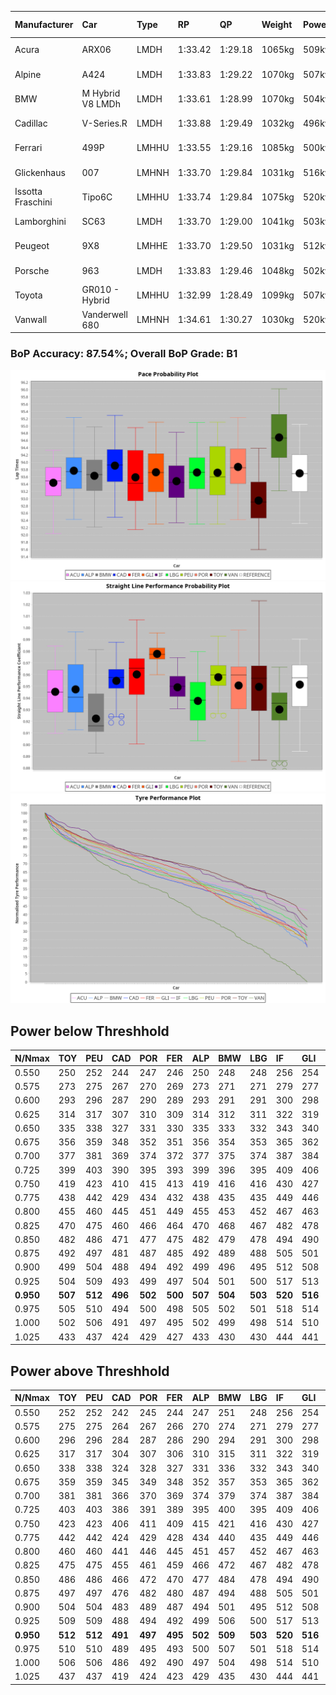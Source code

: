 |Manufacturer|Car|Type|RP|QP|Weight|Power¹|Threshhold|PINC|Power²|E/Stint|AVG Vmax|FDS|RDLC|L/Stint|BOP-Grade|ModelAccuracy|ModelPoints|Match%|
|:-|:-|:-|:-|:-|:-|:-|:-|:-|:-|:-|:-|:-|:-|:-|:-|:-|:-|:-|
|Acura|ARX06|LMDH|1:33.42|1:29.18|1065kg|509kw|210.0kph|-1%|504kw|901MJ|319.80kph-337.36kph|-|1.00|41|-C2|100.00%|995|70.19%|
|Alpine|A424|LMDH|1:33.83|1:29.22|1070kg|507kw|210.0kph|-1%|502kw|899MJ|319.92kph-340.78kph|-|1.00|41|~A1|81.46%|523|98.25%|
|BMW|M Hybrid V8 LMDh|LMDH|1:33.61|1:28.99|1070kg|504kw|210.0kph|1%|509kw|894MJ|316.54kph-340.50kph|-|1.00|41|~A1|98.60%|1690|95.41%|
|Cadillac|V-Series.R|LMDH|1:33.88|1:29.49|1032kg|496kw|210.0kph|-1%|491kw|868MJ|315.86kph-340.60kph|-|1.03|41|+B1|98.38%|1765|86.72%|
|Ferrari|499P|LMHHU|1:33.55|1:29.16|1085kg|500kw|210.0kph|-1%|495kw|882MJ|318.09kph-340.76kph|190kph|1.01|41|~A1|92.24%|2247|96.26%|
|Glickenhaus|007|LMHNH|1:33.70|1:29.84|1031kg|516kw|210.0kph|0%|516kw|910MJ|328.49kph-340.64kph|-|0.96|40|+A2|96.18%|554|90.17%|
|Issotta Fraschini|Tipo6C|LMHHU|1:33.74|1:29.84|1075kg|520kw|210.0kph|0%|520kw|922MJ|323.27kph-334.08kph|190kph|1.03|41|+A2|66.67%|96|92.96%|
|Lamborghini|SC63|LMDH|1:33.70|1:29.00|1041kg|503kw|210.0kph|0%|503kw|884MJ|319.37kph-337.90kph|-|1.05|41|~A1|96.77%|419|95.95%|
|Peugeot|9X8|LMHHE|1:33.70|1:29.50|1031kg|512kw|210.0kph|0%|512kw|903MJ|319.21kph-343.19kph|150kph|1.04|40|~A1|87.65%|1795|100.00%|
|Porsche|963|LMDH|1:33.83|1:29.46|1048kg|502kw|210.0kph|-1%|497kw|884MJ|317.34kph-341.13kph|-|1.02|41|~A1|96.81%|5438|100.00%|
|Toyota|GR010 - Hybrid|LMHHU|1:32.99|1:28.49|1099kg|507kw|210.0kph|1%|512kw|906MJ|316.54kph-348.97kph|190kph|1.00|41|-D2|86.04%|1751|63.72%|
|Vanwall|Vanderwell 680|LMHNH|1:34.61|1:30.27|1030kg|520kw|210.0kph|0%|520kw|901MJ|314.21kph-337.41kph|-|1.02|40|+D2|91.42%|501|60.79%|

### BoP Accuracy: 87.54%; Overall BoP Grade: B1
![](BOP/WECTEC/FUJI/DUALSTAGE/IMG/ACOMETHOD.png)![](BOP/WECTEC/FUJI/DUALSTAGE/IMG/ACOMETHOD_sp.png)![](BOP/WECTEC/FUJI/DUALSTAGE/IMG/ACOMETHOD_tw.png)
## Power below Threshhold
|N/Nmax|TOY|PEU|CAD|POR|FER|ALP|BMW|LBG|IF|GLI|VAN|ACU|
|:-|:-|:-|:-|:-|:-|:-|:-|:-|:-|:-|:-|:-|
|0.550|250|252|244|247|246|250|248|248|256|254|256|251|
|0.575|273|275|267|270|269|273|271|271|279|277|279|274|
|0.600|293|296|287|290|289|293|291|291|300|298|300|294|
|0.625|314|317|307|310|309|314|312|311|322|319|322|315|
|0.650|335|338|327|331|330|335|333|332|343|340|343|336|
|0.675|356|359|348|352|351|356|354|353|365|362|365|357|
|0.700|377|381|369|374|372|377|375|374|387|384|387|379|
|0.725|399|403|390|395|393|399|396|395|409|406|409|400|
|0.750|419|423|410|415|413|419|416|416|430|427|430|421|
|0.775|438|442|429|434|432|438|435|435|449|446|449|440|
|0.800|455|460|445|451|449|455|453|452|467|463|467|457|
|0.825|470|475|460|466|464|470|468|467|482|478|482|472|
|0.850|482|486|471|477|475|482|479|478|494|490|494|484|
|0.875|492|497|481|487|485|492|489|488|505|501|505|494|
|0.900|499|504|488|494|492|499|496|495|512|508|512|501|
|0.925|504|509|493|499|497|504|501|500|517|513|517|506|
|**0.950**|**507**|**512**|**496**|**502**|**500**|**507**|**504**|**503**|**520**|**516**|**520**|**509**|
|0.975|505|510|494|500|498|505|502|501|518|514|518|507|
|1.000|502|506|491|497|495|502|499|498|514|510|514|504|
|1.025|433|437|424|429|427|433|430|430|444|441|444|435|

## Power above Threshhold
|N/Nmax|TOY|PEU|CAD|POR|FER|ALP|BMW|LBG|IF|GLI|VAN|ACU|
|:-|:-|:-|:-|:-|:-|:-|:-|:-|:-|:-|:-|:-|
|0.550|252|252|242|245|244|247|251|248|256|254|256|248|
|0.575|275|275|264|267|266|270|274|271|279|277|279|271|
|0.600|296|296|284|287|286|290|294|291|300|298|300|291|
|0.625|317|317|304|307|306|310|315|311|322|319|322|312|
|0.650|338|338|324|328|327|331|336|332|343|340|343|333|
|0.675|359|359|345|349|348|352|357|353|365|362|365|354|
|0.700|381|381|366|370|369|374|379|374|387|384|387|375|
|0.725|403|403|386|391|389|395|400|395|409|406|409|396|
|0.750|423|423|406|411|409|415|421|416|430|427|430|416|
|0.775|442|442|424|429|428|434|440|435|449|446|449|435|
|0.800|460|460|441|446|445|451|457|452|467|463|467|453|
|0.825|475|475|455|461|459|466|472|467|482|478|482|468|
|0.850|486|486|466|472|470|477|484|478|494|490|494|479|
|0.875|497|497|476|482|480|487|494|488|505|501|505|489|
|0.900|504|504|483|489|487|494|501|495|512|508|512|496|
|0.925|509|509|488|494|492|499|506|500|517|513|517|501|
|**0.950**|**512**|**512**|**491**|**497**|**495**|**502**|**509**|**503**|**520**|**516**|**520**|**504**|
|0.975|510|510|489|495|493|500|507|501|518|514|518|502|
|1.000|506|506|486|492|490|497|504|498|514|510|514|499|
|1.025|437|437|419|424|423|429|435|430|444|441|444|430|
